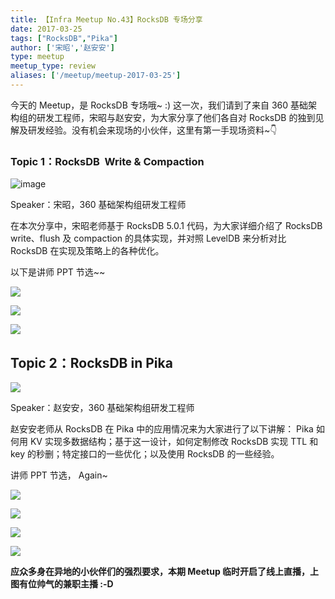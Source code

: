 ```yaml
---
title: 【Infra Meetup No.43】RocksDB 专场分享 
date: 2017-03-25
tags: ["RocksDB","Pika"]
author: ['宋昭','赵安安']
type: meetup
meetup_type: review
aliases: ['/meetup/meetup-2017-03-25']
---
```


今天的 Meetup，是 RocksDB 专场哦~ :) 这一次，我们请到了来自 360 基础架构组的研发工程师，宋昭与赵安安，为大家分享了他们各自对 RocksDB 的独到见解及研发经验。没有机会来现场的小伙伴，这里有第一手现场资料~👇

### Topic 1：RocksDB  Write & Compaction

![image](https://upload-images.jianshu.io/upload_images/542677-eb924341cd12dd98?imageMogr2/auto-orient/strip%7CimageView2/2/w/1240)

Speaker：宋昭，360 基础架构组研发工程师

在本次分享中，宋昭老师基于 RocksDB 5.0.1 代码，为大家详细介绍了 RocksDB write、flush 及 compaction 的具体实现，并对照 LevelDB 来分析对比 RocksDB 在实现及策略上的各种优化。

以下是讲师 PPT 节选~~

![](https://upload-images.jianshu.io/upload_images/542677-b861612552df58a5?imageMogr2/auto-orient/strip%7CimageView2/2/w/1240)

![](https://upload-images.jianshu.io/upload_images/542677-4cf4b7bc4d36ed7e?imageMogr2/auto-orient/strip%7CimageView2/2/w/1240)

![](https://upload-images.jianshu.io/upload_images/542677-74bdcf5f7c8c0f06?imageMogr2/auto-orient/strip%7CimageView2/2/w/1240)

## Topic 2：RocksDB in Pika 

![](https://upload-images.jianshu.io/upload_images/542677-36adc41b0ff36717?imageMogr2/auto-orient/strip%7CimageView2/2/w/1240)

Speaker：赵安安，360 基础架构组研发工程师

赵安安老师从 RocksDB 在 Pika 中的应用情况来为大家进行了以下讲解： Pika 如何用 KV 实现多数据结构；基于这一设计，如何定制修改 RocksDB 实现 TTL 和 key 的秒删；特定接口的一些优化；以及使用 RocksDB 的一些经验。

讲师 PPT 节选， Again~

![](https://upload-images.jianshu.io/upload_images/542677-f66f1f7ee2206bcc?imageMogr2/auto-orient/strip%7CimageView2/2/w/1240)

![](https://upload-images.jianshu.io/upload_images/542677-1cab270ae298ad2f?imageMogr2/auto-orient/strip%7CimageView2/2/w/1240)

![](https://upload-images.jianshu.io/upload_images/542677-17feebcf3917df7b?imageMogr2/auto-orient/strip%7CimageView2/2/w/1240)

![](https://upload-images.jianshu.io/upload_images/542677-6432d1845c71508e?imageMogr2/auto-orient/strip%7CimageView2/2/w/1240)

**应众多身在异地的小伙伴们的强烈要求，本期 Meetup 临时开启了线上直播，上图有位帅气的兼职主播 :-D**

